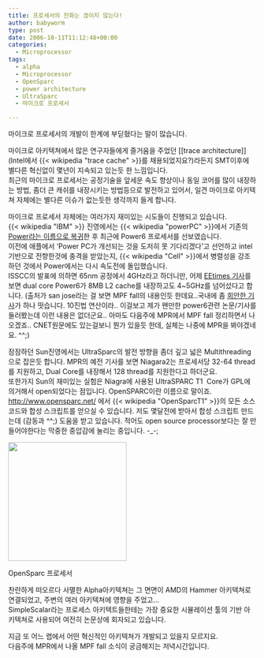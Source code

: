 ```yaml
---
title: 프로세서의 진화는 끊이지 않는다!
author: babyworm
type: post
date: 2006-10-11T11:12:48+00:00
categories:
  - Microprocessor
tags:
  - alpha
  - Microprocessor
  - OpenSparc
  - power architecture
  - UltraSparc
  - 마이크로 프로세서

---
```

마이크로 프로세서의 개발이 한계에 부딛혔다는 말이 많습니다.

마이크로 아키텍쳐에서 많은 연구자들에게 즐거움을 주었던 \[[trace architecture]\](Intel에서 {{< wikipedia "trace cache" >}}를 채용되었지요?)라든지 SMT이후에 별다른 혁신없이 몇년이 지속되고 있는듯 한 느낌입니다.<br>
최근의 마이크로 프로세서는 공정기술을 앞세운 속도 향상이나 동일 코어를 많이 내장하는 방법, 좀더 큰 캐쉬를 내장시키는 방법등으로 발전하고 있어서, 일견 마이크로 아키텍쳐 자체에는 별다른 이슈가 없는듯한 생각까지 들게 합니다.

마이크로 프로세서 자체에는 여러가지 재미있는 시도들이 진행되고 있습니다.<br>
{{< wikipedia "IBM" >}} 진영에서는 {{< wikipedia "powerPC" >}}에서 기존의 [Power라는 이름으로 복귀][1]한 후 최근에 Power6 프로세서를 선보였습니다.<br>
이전에 애플에서 ‘Power PC가 개선되는 것을 도저히 못 기다리겠다’고 선언하고 intel 기반으로 전향한것에 충격을 받았는지, {{< wikipedia "Cell" >}}에서 병렬성을 강조하던 것에서 Power에서는 다시 속도전에 돌입했습니다.<br>
ISSCC의 발표에 의하면 65nm 공정에서 4GHz라고 하더니만, 어제 [EEtimes 기사][2]를 보면 dual core Power6가 8MB L2 cache를 내장하고도 4~5GHz를 넘어섰다고 합니다. (출처가 san jose라는 걸 보면 MPF fall의 내용인듯 한데요..국내에 좀 [희안한 기사][3]가 하나 떳습니다. 10진법 연산이라.. 이걸보고 제가 왠만한 power6관련 논문/기사를 둘러봤는데 이런 내용은 없더군요.. 아마도 다음주에 MPR에서 MPF fall 정리하면서 나오겠죠.. CNET원문에도 있는걸보니 뭔가 있을듯 한데, 실체는 나중에 MPR을 봐야겠네요. ^^;)

잠잠하던 Sun진영에서는 UltraSparc의 발전 방향을 좀더 깊고 넓은 Multithreading으로 잡은듯 합니다. MPR의 예전 기사를 보면 Niagara2는 프로세서당 32-64 thread를 지원하고, Dual Core를 내장해서 128 thread를 지원한다고 하더군요.<br>
또한가지 Sun의 재미있는 실험은 Niagra에 사용된 UltraSPARC T1  Core가 GPL에 의거해서 open되었다는 점입니다. OpenSPARC이란 이름으로 말이죠. <http://www.opensparc.net/> 에서 {{< wikipedia "OpenSparcT1" >}}의 모든 소스코드와 합성 스크립트를 얻으실 수 있습니다. 저도 몇달전에 받아서 합성 스크립트 만드는데 (감동과 ^^;) 도움을 받고 있습니다. 적어도 open source processor보다는 잘 만들어야한다는 막중한 중압감에 눌리는 중입니다. -_-;

<div style="width: 250px" class="wp-caption aligncenter">
  <img loading="lazy" decoding="async" src="https://i0.wp.com/babyworm.net/wordpress/wp-content/uploads/1/cfile4.uf.2067384F4D6A7A921BA466.jpg?resize=240%2C241" alt="" width="240" height="241" data-recalc-dims="1" />
  
  <p class="wp-caption-text">
    OpenSparc 프로세서

</div>

찬란하게 떠오르다 사멸한 Alpha아키텍쳐는 그 면면이 AMD의 Hammer 아키텍쳐로 연결되었고, 주변의 여러 아키텍쳐에 영향을 주었고…<br>
SimpleScalar라는 프로세스 아키텍트들한테는 가장 중요한 시뮬레이션 툴의 기반 아키텍쳐로 사용되어 여전히 논문상에 회자되고 있습니다.

지금 또 어느 랩에서 어떤 혁신적인 아키텍쳐가 개발되고 있을지 모르지요.<br>
다음주에 MPR에서 나올 MPF fall 소식이 궁금해지는 저녁시간입니다.

 [1]: http://babyworm.net/wordpress/?p=46
 [2]: http://eetimes.com/news/semi/showArticle.jhtml;jsessionid=VJ5QKQL1TMYFMQSNDLPSKHSCJUNN2JVN?articleID=193105767
 [3]: http://news.naver.com/news/read.php?mode=LSD&office_id=018&article_id=0000421595§ion_id=101&menu_id=101
